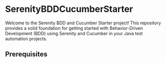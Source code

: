 # SerenityBDDCucumberStarter
Welcome to the Serenity BDD and Cucumber Starter project! This repository provides a solid foundation for getting started with Behavior-Driven Development (BDD) using Serenity and Cucumber in your Java test automation projects.

## Prerequisites
